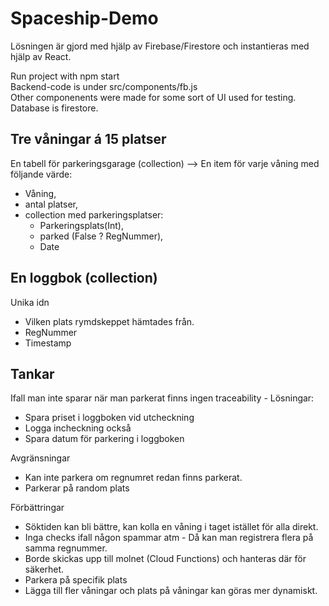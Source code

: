 # Spaceship-Demo

Lösningen är gjord med hjälp av Firebase/Firestore och instantieras med hjälp av React.

Run project with npm start  
Backend-code is under src/components/fb.js  
Other componenents were made for some sort of UI used for testing.  
Database is firestore.

## Tre våningar á 15 platser

En tabell för parkeringsgarage (collection)
--> En item för varje våning med följande värde:

- Våning,
- antal platser,
- collection med parkeringsplatser:
  - Parkeringsplats(Int),
  - parked (False ? RegNummer),
  - Date

## En loggbok (collection)

Unika idn

- Vilken plats rymdskeppet hämtades från.
- RegNummer
- Timestamp

## Tankar

Ifall man inte sparar när man parkerat finns ingen traceability - Lösningar:

- Spara priset i loggboken vid utcheckning
- Logga incheckning också
- Spara datum för parkering i loggboken

Avgränsningar

- Kan inte parkera om regnumret redan finns parkerat.
- Parkerar på random plats

Förbättringar

- Söktiden kan bli bättre, kan kolla en våning i taget istället för alla direkt.
- Inga checks ifall någon spammar atm - Då kan man registrera flera på samma regnummer.
- Borde skickas upp till molnet (Cloud Functions) och hanteras där för säkerhet.
- Parkera på specifik plats
- Lägga till fler våningar och plats på våningar kan göras mer dynamiskt.
